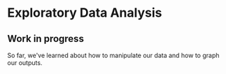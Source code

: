 # Exploratory Data Analysis
## Work in progress 
So far, we've learned about how to manipulate our data and how to graph our outputs. 

